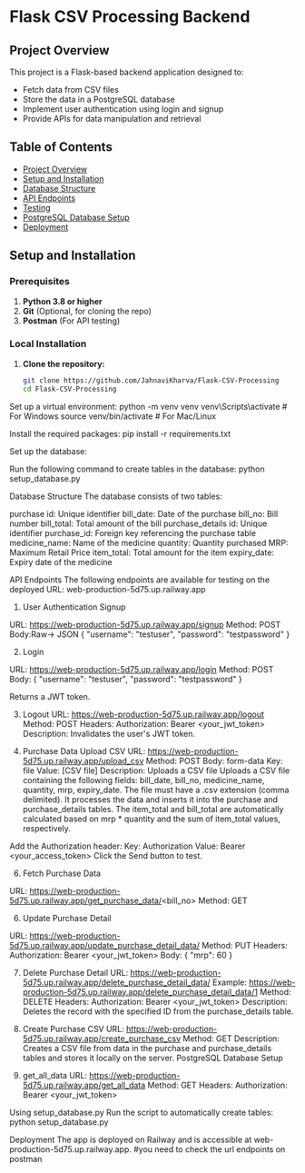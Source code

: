 # Flask CSV Processing Backend

## Project Overview
This project is a Flask-based backend application designed to:
- Fetch data from CSV files
- Store the data in a PostgreSQL database
- Implement user authentication using login and signup
- Provide APIs for data manipulation and retrieval

## Table of Contents
- [Project Overview](#project-overview)
- [Setup and Installation](#setup-and-installation)
- [Database Structure](#database-structure)
- [API Endpoints](#api-endpoints)
- [Testing](#testing)
- [PostgreSQL Database Setup](#postgresql-database-setup)
- [Deployment](#deployment)

## Setup and Installation

### Prerequisites
1. **Python 3.8 or higher**
2. **Git** (Optional, for cloning the repo)
3. **Postman** (For API testing)

### Local Installation

1. **Clone the repository:**
   ```bash
   git clone https://github.com/JahnaviKharva/Flask-CSV-Processing
   cd Flask-CSV-Processing

Set up a virtual environment:
python -m venv venv
venv\Scripts\activate  # For Windows
source venv/bin/activate  # For Mac/Linux

Install the required packages:
pip install -r requirements.txt

Set up the database:

Run the following command to create tables in the database:
python setup_database.py

Database Structure
The database consists of two tables:

purchase
id: Unique identifier
bill_date: Date of the purchase
bill_no: Bill number
bill_total: Total amount of the bill
purchase_details
id: Unique identifier
purchase_id: Foreign key referencing the purchase table
medicine_name: Name of the medicine
quantity: Quantity purchased
MRP: Maximum Retail Price
item_total: Total amount for the item
expiry_date: Expiry date of the medicine

API Endpoints
The following endpoints are available for testing on the deployed URL: web-production-5d75.up.railway.app

1. User Authentication
Signup

URL: https://web-production-5d75.up.railway.app/signup
Method: POST
Body:Raw-> JSON
{
  "username": "testuser",
  "password": "testpassword"
}

2. Login

URL: https://web-production-5d75.up.railway.app/login
Method: POST
Body:
{
  "username": "testuser",
  "password": "testpassword"
}

Returns a JWT token.

3. Logout
URL: https://web-production-5d75.up.railway.app/logout
Method: POST
Headers:
Authorization: Bearer <your_jwt_token>
Description: Invalidates the user's JWT token.

4.  Purchase Data
Upload CSV
URL: https://web-production-5d75.up.railway.app/upload_csv
Method: POST
Body: form-data
Key: file
Value: [CSV file]
Description: Uploads a CSV file
Uploads a CSV file containing the following fields: bill_date, bill_no, medicine_name, quantity, mrp, expiry_date.
The file must have a .csv extension (comma delimited).
It processes the data and inserts it into the purchase and purchase_details tables.
The item_total and bill_total are automatically calculated based on mrp * quantity and the sum of item_total values, respectively.

Add the Authorization header:
Key: Authorization
Value: Bearer <your_access_token>
Click the Send button to test.

6. Fetch Purchase Data

URL: https://web-production-5d75.up.railway.app/get_purchase_data/<bill_no>
Method: GET


6. Update Purchase Detail

URL: https://web-production-5d75.up.railway.app/update_purchase_detail_data/<id>
Method: PUT
Headers:
Authorization: Bearer <your_jwt_token>
Body:
{
  "mrp": 60
}

7. Delete Purchase Detail
URL: https://web-production-5d75.up.railway.app/delete_purchase_detail_data/<id>
Example: https://web-production-5d75.up.railway.app/delete_purchase_detail_data/1
Method: DELETE
Headers:
Authorization: Bearer <your_jwt_token>
Description: Deletes the record with the specified ID from the purchase_details table.

8. Create Purchase CSV
URL: https://web-production-5d75.up.railway.app/create_purchase_csv
Method: GET
Description: Creates a CSV file from data in the purchase and purchase_details tables and stores it locally on the server.
PostgreSQL Database Setup

9. get_all_data
URL: https://web-production-5d75.up.railway.app/get_all_data
Method: GET
Headers:
Authorization: Bearer <your_jwt_token>

Using setup_database.py
Run the script to automatically create tables:
python setup_database.py

Deployment
The app is deployed on Railway and is accessible at web-production-5d75.up.railway.app. #you need to check the url endpoints on postman
